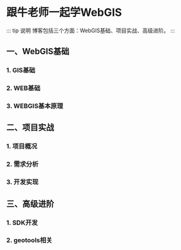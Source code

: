 # 跟牛老师一起学WebGIS

::: tip 说明
博客包括三个方面：WebGIS基础、项目实战、高级进阶。
:::

## 一、WebGIS基础
### 1. GIS基础
### 2. WEB基础
### 3. WEBGIS基本原理

## 二、项目实战
### 1. 项目概况
### 2. 需求分析
### 3. 开发实现


## 三、高级进阶
### 1. SDK开发
### 2. geotools相关

